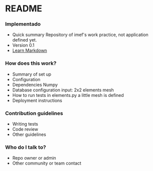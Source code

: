 # README #

### Implementado ###

* Quick summary
Repository of imef's work practice, not application defined yet.
* Version
0.1
* [Learn Markdown](https://bitbucket.org/tutorials/markdowndemo)

### How does this work? ###

* Summary of set up
* Configuration
* Dependencies
Numpy
* Database configuration
input: 2x2 elements mesh
* How to run tests
in elements.py a little mesh is defined
* Deployment instructions

### Contribution guidelines ###

* Writing tests
* Code review
* Other guidelines

### Who do I talk to? ###

* Repo owner or admin
* Other community or team contact
